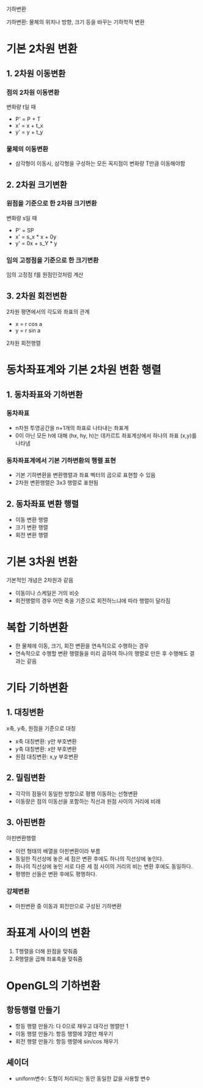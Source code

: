 기하변환

기하변환: 물체의 위치나 방향, 크기 등을 바꾸는 기하학적 변환

# 기본 2차원 변환

## 1. 2차원 이동변환

### 점의 2차원 이동변환

변화량 t일 때
- P' = P + T
- x' = x + t_x
- y' = y + t_y

### 물체의 이동변환

- 삼각형이 이동시, 삼각형을 구성하는 모든 꼭지점이 변화량 T만큼 이동해야함

## 2. 2차원 크기변환

### 원점을 기준으로 한 2차원 크기변환

변화량 s일 때
- P' = SP
- x' = s_x * x + 0y
- y' = 0x + s_Y * y

### 임의 고정점을 기준으로 한 크기변환

임의 고정점 f를 원점인것처럼 계산

## 3. 2차원 회전변환

2차원 평면에서의 각도와 좌표의 관계
- x = r cos a
- y = r sin a

2차원 회전행렬

# 동차좌표계와 기본 2차원 변환 행렬

## 1. 동차좌표와 기하변환

### 동차좌표

- n차원 투영공간을 n+1개의 좌표로 나타내는 좌표계
- 0이 아닌 모든 h에 대해 (hx, hy, h)는 데카르트 좌표계상에서 하나의 좌표 (x,y)를 나타냄

### 동차좌표계에서 기본 기하변환의 행렬 표현

- 기본 기하변환을 변환행렬과 좌표 벡터의 곱으로 표현할 수 있음
- 2차원 변환행렬은 3x3 행렬로 표현됨

## 2. 동차좌표 변환 행렬

- 이동 변환 행렬
- 크기 변환 행렬
- 회전 변환 행렬

# 기본 3차원 변환

기본적인 개념은 2차원과 같음

- 이동이나 스케일은 거의 비슷
- 회전행렬의 경우 어떤 축을 기준으로 회전하느냐에 따라 행렬이 달라짐

# 복합 기하변환

- 한 물체에 이동, 크기, 회전 변환을 연속적으로 수행하는 경우
- 연속적으로 수행할 변환 행렬들을 미리 곱하여 하나의 행렬로 만든 후 수행해도 결과는 같음

# 기타 기하변환

## 1. 대칭변환

x축, y축, 원점을 기준으로 대칭

- x축 대칭변환: y만 부호변환
- y축 대칭변환: x만 부호변환
- 원점 대칭변환: x,y 부호변환

## 2. 밀림변환

- 각각의 점들이 동일한 방향으로 평행 이동하는 선형변환
- 이동량은 점의 이동선을 포함하는 직선과 원점 사이의 거리에 비례

## 3. 아핀변환

아핀변환행렬

- 이런 형태의 배열을 아핀변환이라 부름
- 동일한 직선상에 놓은 세 점은 변환 후에도 하나의 직선상에 놓인다.
- 하나의 직선상에 놓인 서로 다른 세 점 사이의 거리의 비는 변환 후에도 동일하다.
- 평행한 선들은 변환 후에도 평행하다.

### 강체변환

- 아핀변환 중 이동과 회전만으로 구성된 기하변환

# 좌표계 사이의 변환

1. T행렬을 더해 원점을 맞춰줌
1. R행렬을 곱해 좌표축을 맞춰줌

# OpenGL의 기하변환

## 항등행렬 만들기

- 항등 행렬 만들기: 다 0으로 채우고 대각선 행렬만 1
- 이동 행렬 만들기: 항등 행렬에 3열만 채우기
- 회전 행렬 만들기: 항등 행렬에 sin/cos 채우기

## 셰이더

- uniform변수: 도형이 처리되는 동안 동일한 값을 사용할 변수
